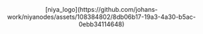 <center>
[niya_logo](https://github.com/johans-work/niyanodes/assets/108384802/8db06b17-19a3-4a30-b5ac-0ebb34114648)
</center>
